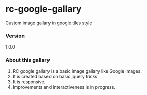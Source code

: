 # rc-google-gallary
Custom image gallary in google tiles style

### Version
1.0.0

### About this gallary
1. RC google gallary is a basic image gallary like Google images.
2. It is created based on basic jquery tricks
3. It is responsive.
4. Improvements and interactiveness is in progress.


